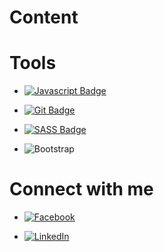 # Content


# Tools 
- [![Javascript Badge](https://img.shields.io/badge/-Javascript-F0DB4F?style=for-the-badge&labelColor=black&logo=javascript&logoColor=F0DB4F)](#)

- [![Git Badge](https://img.shields.io/badge/Git-F05032?style=for-the-badge&logo=git&logoColor=white)](#) 

- [![SASS Badge](https://img.shields.io/badge/Sass-CC6699?style=for-the-badge&logo=sass&logoColor=white)](#)

- ![Bootstrap](https://img.shields.io/badge/bootstrap-%23563D7C.svg?style=for-the-badge&logo=bootstrap&logoColor=white)


# Connect with me
- [![Facebook](https://img.shields.io/badge/Facebook-%231877F2.svg?style=for-the-badge&logo=Facebook&logoColor=white)](https://www.facebook.com/Rhythm0061)

- [![LinkedIn](https://img.shields.io/badge/linkedin-%230077B5.svg?style=for-the-badge&logo=linkedin&logoColor=white)](https://www.linkedin.com/in/rakibul-islam-567353194/)